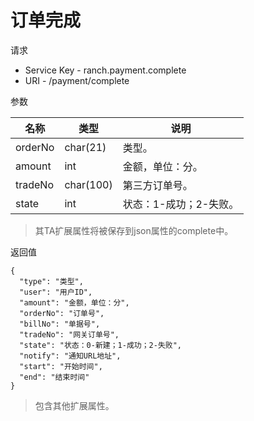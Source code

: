 # 订单完成

请求
- Service Key - ranch.payment.complete
- URI - /payment/complete

参数

|名称|类型|说明|
|---|---|---|
|orderNo|char(21)|类型。|
|amount|int|金额，单位：分。|
|tradeNo|char(100)|第三方订单号。|
|state|int|状态：1-成功；2-失败。|

> 其TA扩展属性将被保存到json属性的complete中。

返回值
```text
{
  "type": "类型",
  "user": "用户ID",
  "amount": "金额，单位：分",
  "orderNo": "订单号",
  "billNo": "单据号",
  "tradeNo": "网关订单号",
  "state": "状态：0-新建；1-成功；2-失败",
  "notify": "通知URL地址",
  "start": "开始时间",
  "end": "结束时间"
}
```

> 包含其他扩展属性。
